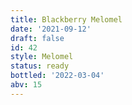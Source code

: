```yaml
---
title: Blackberry Melomel
date: '2021-09-12'
draft: false
id: 42
style: Melomel
status: ready
bottled: '2022-03-04'
abv: 15
---
```

